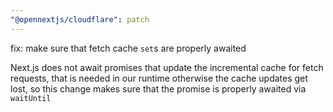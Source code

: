 ```yaml
---
"@opennextjs/cloudflare": patch
---
```


fix: make sure that fetch cache `set`s are properly awaited

Next.js does not await promises that update the incremental cache for fetch requests,
that is needed in our runtime otherwise the cache updates get lost, so this change
makes sure that the promise is properly awaited via `waitUntil`
